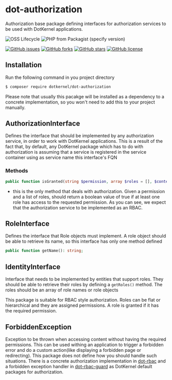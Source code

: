# dot-authorization

Authorization base package defining interfaces for authorization services to be used with DotKernel applications.

![OSS Lifecycle](https://img.shields.io/osslifecycle/dotkernel/dot-authorization)
![PHP from Packagist (specify version)](https://img.shields.io/packagist/php-v/dotkernel/dot-authorization/3.2.0)

[![GitHub issues](https://img.shields.io/github/issues/dotkernel/dot-authorization)](https://github.com/dotkernel/dot-authorization/issues)
[![GitHub forks](https://img.shields.io/github/forks/dotkernel/dot-authorization)](https://github.com/dotkernel/dot-authorization/network)
[![GitHub stars](https://img.shields.io/github/stars/dotkernel/dot-authorization)](https://github.com/dotkernel/dot-authorization/stargazers)
[![GitHub license](https://img.shields.io/github/license/dotkernel/dot-authorization)](https://github.com/dotkernel/dot-authorization/blob/3.0/LICENSE.md)

## Installation

Run the following command in you project directory
```bash
$ composer require dotkernel/dot-authorization
```

Please note that usually this pacakge will be installed as a dependency to a concrete implementation, so you won't need to add this to your project manually.

## AuthorizationInterface

Defines the interface that should be implemented by any authorization service, in order to work with DotKernel applications. This is a result of the fact that, by default, any DotKernel package which has to do with authorization is assuming that a service is registered in the service container using as service name this interface's FQN

### Methods
```php
public function isGranted(string $permission, array $roles = [], $context = null): bool;
```
* this is the only method that deals with authorization. Given a permission and a list of roles, should return a boolean value of true if at least one role has access to the requested permission. As you can see, we expect that the authorization service to be implemented as an RBAC.

## RoleInterface

Defines the interface that Role objects must implement. A role object should be able to retrieve its name, so this interface has only one method defined
```php
public function getName(): string;
```

## IdentityInterface

Interface that needs to be implemented by entities that support roles. They should be able to retrieve their roles by defining a `getRoles()` method.
The roles should be an array of role names or role objects

This package is suitable for RBAC style authorization. Roles can be flat or hierarchical and they are assigned permissions.
A role is granted if it has the required permission.

## ForbiddenException

Exception to be thrown when accessing content without having the required permissions. This can be used withing an application to trigger a forbidden error and do a custom action(like displaying a forbidden page or redirecting). This package does not define how you should handle such situations. There is a concrete authorization implementation in [dot-rbac](https://github.com/dotkernel/dot-rbac) and a forbidden exception handler in [dot-rbac-guard](https://github.com/dotkernel/dot-rbac-guard) as DotKernel default packages for authorization.
